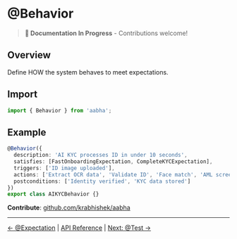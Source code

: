 # @Behavior

> **📝 Documentation In Progress** - Contributions welcome!

## Overview

Define HOW the system behaves to meet expectations.

## Import

```typescript
import { Behavior } from 'aabha';
```

## Example

```typescript
@Behavior({
  description: 'AI KYC processes ID in under 10 seconds',
  satisfies: [FastOnboardingExpectation, CompleteKYCExpectation],
  triggers: ['ID image uploaded'],
  actions: ['Extract OCR data', 'Validate ID', 'Face match', 'AML screen'],
  postconditions: ['Identity verified', 'KYC data stored']
})
export class AIKYCBehavior {}
```

**Contribute**: [github.com/krabhishek/aabha](https://github.com/krabhishek/aabha)

---

[← @Expectation](./expectation.md) | [API Reference](../README.md) | [Next: @Test →](./test.md)
